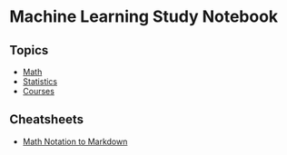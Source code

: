 # Machine Learning Study Notebook

## Topics

- [Math](math)
- [Statistics](statistics)
- [Courses](courses)


## Cheatsheets
- [Math Notation to Markdown](https://www.upyesp.org/posts/makrdown-vscode-math-notation/)